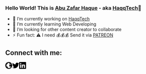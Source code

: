 ### Hello World! This is [Abu Zafar Haque][facebookpage] - aka [HaqqTech][website]👋

- 🔭 I’m currently working on [HaqqTech][website]
- 🌱 I’m currently learning Web Developing
- 🤔 I’m looking for other content creator to collaborate
- ⚡ Fun fact: :warning: I need :moneybag::moneybag::moneybag: Send it via [PATREON][patreon]

## **Connect with me:**

[<img align="left" alt="haqqtech.com" width="22px"
src="https://raw.githubusercontent.com/abuzafarhaqq/abuzafarhaqq/9d704fd7ab1a68e631889bb9e999f4720c81169e/svg/globe.svg"/>][website]
[<img align="left" alt="HaqqTech | Twitter" width="22px"
src="https://raw.githubusercontent.com/abuzafarhaqq/abuzafarhaqq/9d704fd7ab1a68e631889bb9e999f4720c81169e/svg/twitter.svg"/>][twitter]
[<img align="left" alt="HaqqTech | Linked In" width="22px" src="https://raw.githubusercontent.com/abuzafarhaqq/abuzafarhaqq/9d704fd7ab1a68e631889bb9e999f4720c81169e/svg/linkedin.svg"/>][linkedin]

<!-- links to various websites... -->

[website]: https://haqqtech.com
[facebookpage]: https://www.facebook.com/pg/page.abuzafarhaque
[facebook]: https://www.facebook.com/pg/page.abuzafarhaque
[twitter]: https://twitter.com/abuzafarhaqq
[linkedin]: https://linkedin.com/in/abuzafarhaque
[patreon]: https://www.patreon.com/abuzafarhaque

<!--  -->
